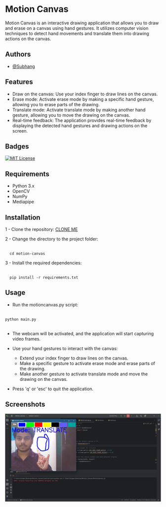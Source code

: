 
# Motion Canvas

Motion Canvas is an interactive drawing application that allows you to draw and erase on a canvas using hand gestures. It utilizes computer vision techniques to detect hand movements and translate them into drawing actions on the canvas.


## Authors

- [@Subhang](https://www.github.com/hacnay)


## Features
* Draw on the canvas: Use your index finger to draw lines on the canvas.
* Erase mode: Activate erase mode by making a specific hand gesture, allowing you to erase parts of the drawing.
* Translate mode: Activate translate mode by making another hand gesture, allowing you to move the drawing on the canvas.
* Real-time feedback: The application provides real-time feedback by displaying the detected hand gestures and drawing actions on the screen.


## Badges

[![MIT License](https://img.shields.io/badge/License-MIT-green.svg)](https://choosealicense.com/licenses/mit/)




## Requirements
* Python 3.x
* OpenCV
* NumPy
* Mediapipe


## Installation

1 - Clone the repository:
[CLONE ME](https://github.com/hacnay/Motion_Canvas)

2 - Change the directory to the project folder:
``` 
  
  cd motion-canvas
```

3 - Install the required dependencies:    
``` 
  
  pip install -r requirements.txt

```


## Usage
* Run the motioncanvas.py script:

``` 
  
python main.py


```

* The webcam will be activated, and the application will start capturing video frames.

* Use your hand gestures to interact with the canvas:

  * Extend your index finger to draw lines on the canvas.
  * Make a specific gesture to activate erase mode and erase parts of the drawing.
  * Make another gesture to activate translate mode and move the drawing on the canvas.
* Press 'q' or 'esc' to quit the application.


## Screenshots
![alt text](Screenshots/img1.jpeg "Description goes here")




